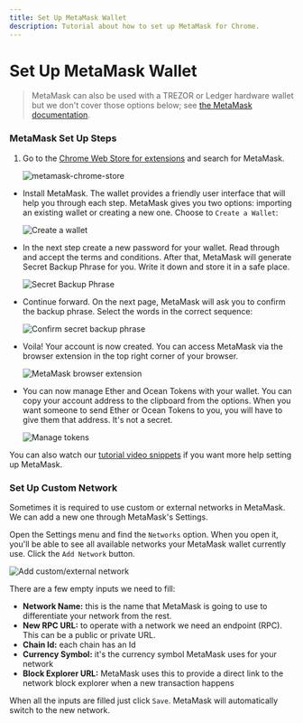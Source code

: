 ```yaml
---
title: Set Up MetaMask Wallet
description: Tutorial about how to set up MetaMask for Chrome.
---
```


# Set Up MetaMask Wallet

> MetaMask can also be used with a TREZOR or Ledger hardware wallet but we don't cover those options below; see [the MetaMask documentation](https://metamask.zendesk.com/hc/en-us/articles/360020394612-How-to-connect-a-Trezor-or-Ledger-Hardware-Wallet).

### MetaMask Set Up Steps

1.  Go to the [Chrome Web Store for extensions](https://chrome.google.com/webstore/category/extensions) and search for MetaMask.

    <img src="../building-with-ocean/images/metamask-chrome-extension.png" alt="metamask-chrome-store" data-size="original">

*   Install MetaMask. The wallet provides a friendly user interface that will help you through each step. MetaMask gives you two options: importing an existing wallet or creating a new one. Choose to `Create a Wallet`:

    <img src="../building-with-ocean/images/create-new-metamask-wallet.png" alt="Create a wallet" data-size="original">
*   In the next step create a new password for your wallet. Read through and accept the terms and conditions. After that, MetaMask will generate Secret Backup Phrase for you. Write it down and store it in a safe place.

    <img src="../building-with-ocean/images/secret-backup-phrase.png" alt="Secret Backup Phrase" data-size="original">
*   Continue forward. On the next page, MetaMask will ask you to confirm the backup phrase. Select the words in the correct sequence:

    <img src="../building-with-ocean/images/confirm-backup-phrase.png" alt="Confirm secret backup phrase" data-size="original">
*   Voila! Your account is now created. You can access MetaMask via the browser extension in the top right corner of your browser.

    <img src="../building-with-ocean/images/metamask-browser-extension.png" alt="MetaMask browser extension" data-size="original">
*   You can now manage Ether and Ocean Tokens with your wallet. You can copy your account address to the clipboard from the options. When you want someone to send Ether or Ocean Tokens to you, you will have to give them that address. It's not a secret.

    <img src="../building-with-ocean/images/manage-tokens.png" alt="Manage tokens" data-size="original">

You can also watch our [tutorial video snippets](https://www.youtube.com/playlist?list=PL\_dn0wVs9kWolBCbtHaFxsi408cumOeth) if you want more help setting up MetaMask.

### Set Up Custom Network

Sometimes it is required to use custom or external networks in MetaMask. We can add a new one through MetaMask's Settings.

Open the Settings menu and find the `Networks` option. When you open it, you'll be able to see all available networks your MetaMask wallet currently use. Click the `Add Network` button.

![Add custom/external network](../building-with-ocean/images/metamask-add-network.png)

There are a few empty inputs we need to fill:

* **Network Name:** this is the name that MetaMask is going to use to differentiate your network from the rest.
* **New RPC URL:** to operate with a network we need an endpoint (RPC). This can be a public or private URL.
* **Chain Id:** each chain has an Id
* **Currency Symbol:** it's the currency symbol MetaMask uses for your network
* **Block Explorer URL:** MetaMask uses this to provide a direct link to the network block explorer when a new transaction happens

When all the inputs are filled just click `Save`. MetaMask will automatically switch to the new network.
